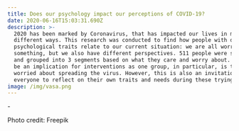 ```yaml
---
title: Does our psychology impact our perceptions of COVID-19?
date: 2020-06-16T15:03:31.690Z
description: >-
  2020 has been marked by Coronavirus, that has impacted our lives in many
  different ways. This research was conducted to find how people with different
  psychological traits relate to our current situation: we are all worried about
  something, but we also have different perspectives. 511 people were surveyed
  and grouped into 3 segments based on what they care and worry about. This can
  be an implication for interventions as one group, in particular, is the least
  worried about spreading the virus. However, this is also an invitation for
  everyone to reflect on their own traits and needs during these trying times.
image: /img/vasa.png
---
```

\-

Photo credit: Freepik
